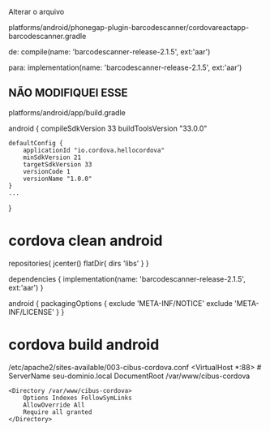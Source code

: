 Alterar o arquivo 

platforms/android/phonegap-plugin-barcodescanner/cordovareactapp-barcodescanner.gradle

de:
compile(name: 'barcodescanner-release-2.1.5', ext:'aar')

para:
implementation(name: 'barcodescanner-release-2.1.5', ext:'aar')

## NÃO MODIFIQUEI ESSE
platforms/android/app/build.gradle

android {
    compileSdkVersion 33
    buildToolsVersion "33.0.0"

    defaultConfig {
        applicationId "io.cordova.hellocordova"
        minSdkVersion 21
        targetSdkVersion 33
        versionCode 1
        versionName "1.0.0"
    }
    ...
}

# cordova clean android

repositories{
    jcenter()
    flatDir{
        dirs 'libs'
    }
}

dependencies {
    implementation(name: 'barcodescanner-release-2.1.5', ext:'aar')
}

android {
    packagingOptions {
        exclude 'META-INF/NOTICE'
        exclude 'META-INF/LICENSE'
    }
}


# cordova build android


/etc/apache2/sites-available/003-cibus-cordova.conf
<VirtualHost *:88>
    # ServerName seu-dominio.local
    DocumentRoot /var/www/cibus-cordova 

    <Directory /var/www/cibus-cordova>
        Options Indexes FollowSymLinks
        AllowOverride All
        Require all granted
    </Directory>
</VirtualHost>
